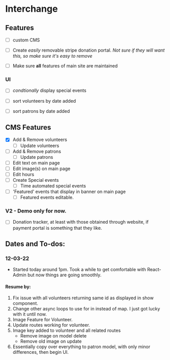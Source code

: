 # Interchange

## Features
- [ ] custom CMS
- [ ] Create *easily* removable stripe donation portal. _Not sure if they will want this, so make sure it's easy to remove_
- [ ] Make sure **all** features of main site are maintained


### UI
- [ ] _condtionally_ display special events
- [ ] sort volunteers by date added
- [ ] sort patrons by date added



## CMS Features

- [x] Add & Remove volunteers
  - [ ] Update volunteers
- [ ] Add & Remove patrons
  - [ ] Update patrons
- [ ] Edit text on main page
- [ ] Edit image(s) on main page
- [ ] Edit hours
- [ ] Create Special events
  - [ ] Time automated special events
- [ ] 'Featured' events that display in banner on main page
  - [ ] Featured events editable.

### V2 - Demo only for now.
  - [ ] Donation tracker, at least with those obtained through website, if payment portal is something that they like.




## Dates and To-dos:
### 12-03-22
- Started today around 1pm. Took a while to get comfortable with React-Admin but now things are going smoothly.
#### Resume by:
1. Fix issue with all volunteers returning same id as displayed in show component.
1. Change other async loops to use for in instead of map. I just got lucky with it until now.
1. Image Feature for Volunteer.
2. Update routes working for volunteer.
3. Image key added to volunteer and all related routes
    - Remove image on model delete
    - Remove old image on update
4. Essentially copy over everything to patron model, with only minor differences, then begin UI.
